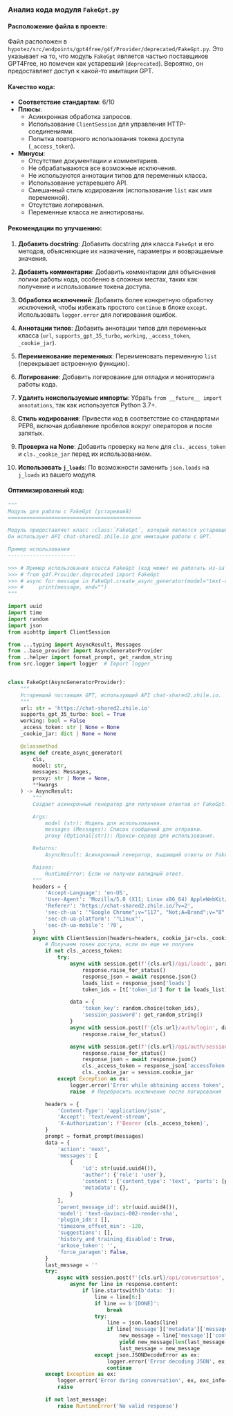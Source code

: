 ### **Анализ кода модуля `FakeGpt.py`**

#### **Расположение файла в проекте:**
Файл расположен в `hypotez/src/endpoints/gpt4free/g4f/Provider/deprecated/FakeGpt.py`. Это указывает на то, что модуль `FakeGpt` является частью поставщиков GPT4Free, но помечен как устаревший (`deprecated`). Вероятно, он предоставляет доступ к какой-то имитации GPT.

#### **Качество кода:**
- **Соответствие стандартам**: 6/10
- **Плюсы**:
  - Асинхронная обработка запросов.
  - Использование `ClientSession` для управления HTTP-соединениями.
  - Попытка повторного использования токена доступа (`_access_token`).
- **Минусы**:
  - Отсутствие документации и комментариев.
  - Не обрабатываются все возможные исключения.
  - Не используются аннотации типов для переменных класса.
  - Использование устаревшего API.
  - Смешанный стиль кодирования (использование `list` как имя переменной).
  - Отсутствие логирования.
  - Переменные класса не аннотированы.

#### **Рекомендации по улучшению:**

1.  **Добавить docstring**: Добавить docstring для класса `FakeGpt` и его методов, объясняющие их назначение, параметры и возвращаемые значения.

2.  **Добавить комментарии**: Добавить комментарии для объяснения логики работы кода, особенно в сложных местах, таких как получение и использование токена доступа.

3.  **Обработка исключений**: Добавить более конкретную обработку исключений, чтобы избежать простого `continue` в блоке `except`. Использовать `logger.error` для логирования ошибок.

4.  **Аннотации типов**: Добавить аннотации типов для переменных класса (`url`, `supports_gpt_35_turbo`, `working`, `_access_token`, `_cookie_jar`).

5.  **Переименование переменных**: Переименовать переменную `list` (перекрывает встроенную функцию).

6.  **Логирование**: Добавить логирование для отладки и мониторинга работы кода.

7.  **Удалить неиспользуемые импорты**: Убрать `from __future__ import annotations`, так как используется Python 3.7+.

8.  **Стиль кодирования**: Привести код в соответствие со стандартами PEP8, включая добавление пробелов вокруг операторов и после запятых.

9.  **Проверка на None**: Добавить проверку на `None` для `cls._access_token` и `cls._cookie_jar` перед их использованием.

10. **Использовать `j_loads`**: По возможности заменить `json.loads` на `j_loads` из вашего модуля.

#### **Оптимизированный код:**

```python
"""
Модуль для работы с FakeGpt (устаревший)
===========================================

Модуль предоставляет класс :class:`FakeGpt`, который является устаревшим поставщиком для GPT4Free.
Он использует API chat-shared2.zhile.io для имитации работы с GPT.

Пример использования
----------------------

>>> # Пример использования класса FakeGpt (код может не работать из-за устаревшего API)
>>> # from g4f.Provider.deprecated import FakeGpt
>>> # async for message in FakeGpt.create_async_generator(model="text-davinci-002-render-sha", messages=[{"role": "user", "content": "Hello"}]):
>>> #     print(message, end="")
"""

import uuid
import time
import random
import json
from aiohttp import ClientSession

from ...typing import AsyncResult, Messages
from ..base_provider import AsyncGeneratorProvider
from ..helper import format_prompt, get_random_string
from src.logger import logger  # Import logger


class FakeGpt(AsyncGeneratorProvider):
    """
    Устаревший поставщик GPT, использующий API chat-shared2.zhile.io.
    """
    url: str = 'https://chat-shared2.zhile.io'
    supports_gpt_35_turbo: bool = True
    working: bool = False
    _access_token: str | None = None
    _cookie_jar: dict | None = None

    @classmethod
    async def create_async_generator(
        cls,
        model: str,
        messages: Messages,
        proxy: str | None = None,
        **kwargs
    ) -> AsyncResult:
        """
        Создает асинхронный генератор для получения ответов от FakeGpt.

        Args:
            model (str): Модель для использования.
            messages (Messages): Список сообщений для отправки.
            proxy (Optional[str]): Прокси-сервер для использования.

        Returns:
            AsyncResult: Асинхронный генератор, выдающий ответы от FakeGpt.

        Raises:
            RuntimeError: Если не получен валидный ответ.
        """
        headers = {
            'Accept-Language': 'en-US',
            'User-Agent': 'Mozilla/5.0 (X11; Linux x86_64) AppleWebKit/537.36 (KHTML, like Gecko) Chrome/117.0.0.0 Safari/537.36',
            'Referer': 'https://chat-shared2.zhile.io/?v=2',
            'sec-ch-ua': '"Google Chrome";v="117", "Not;A=Brand";v="8", "Chromium";v="117"',
            'sec-ch-ua-platform': '"Linux"',
            'sec-ch-ua-mobile': '?0',
        }
        async with ClientSession(headers=headers, cookie_jar=cls._cookie_jar) as session:
            # Получаем токен доступа, если он еще не получен
            if not cls._access_token:
                try:
                    async with session.get(f'{cls.url}/api/loads', params={'t': int(time.time())}, proxy=proxy) as response:
                        response.raise_for_status()
                        response_json = await response.json()
                        loads_list = response_json['loads']
                        token_ids = [t['token_id'] for t in loads_list]

                    data = {
                        'token_key': random.choice(token_ids),
                        'session_password': get_random_string()
                    }
                    async with session.post(f'{cls.url}/auth/login', data=data, proxy=proxy) as response:
                        response.raise_for_status()

                    async with session.get(f'{cls.url}/api/auth/session', proxy=proxy) as response:
                        response.raise_for_status()
                        response_json = await response.json()
                        cls._access_token = response_json['accessToken']
                        cls._cookie_jar = session.cookie_jar
                except Exception as ex:
                    logger.error('Error while obtaining access token', ex, exc_info=True)
                    raise  # Перебросить исключение после логирования

            headers = {
                'Content-Type': 'application/json',
                'Accept': 'text/event-stream',
                'X-Authorization': f'Bearer {cls._access_token}',
            }
            prompt = format_prompt(messages)
            data = {
                'action': 'next',
                'messages': [
                    {
                        'id': str(uuid.uuid4()),
                        'author': {'role': 'user'},
                        'content': {'content_type': 'text', 'parts': [prompt]},
                        'metadata': {},
                    }
                ],
                'parent_message_id': str(uuid.uuid4()),
                'model': 'text-davinci-002-render-sha',
                'plugin_ids': [],
                'timezone_offset_min': -120,
                'suggestions': [],
                'history_and_training_disabled': True,
                'arkose_token': '',
                'force_paragen': False,
            }
            last_message = ''
            try:
                async with session.post(f'{cls.url}/api/conversation', json=data, headers=headers, proxy=proxy) as response:
                    async for line in response.content:
                        if line.startswith(b'data: '):
                            line = line[6:]
                            if line == b'[DONE]':
                                break
                            try:
                                line = json.loads(line)
                                if line['message']['metadata']['message_type'] == 'next':
                                    new_message = line['message']['content']['parts'][0]
                                    yield new_message[len(last_message):]
                                    last_message = new_message
                            except json.JSONDecodeError as ex:
                                logger.error('Error decoding JSON', ex, exc_info=True)
                                continue
            except Exception as ex:
                logger.error('Error during conversation', ex, exc_info=True)
                raise

            if not last_message:
                raise RuntimeError('No valid response')
